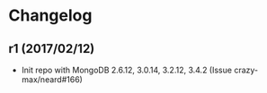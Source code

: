 # Changelog

## r1 (2017/02/12)

* Init repo with MongoDB 2.6.12, 3.0.14, 3.2.12, 3.4.2 (Issue crazy-max/neard#166)
